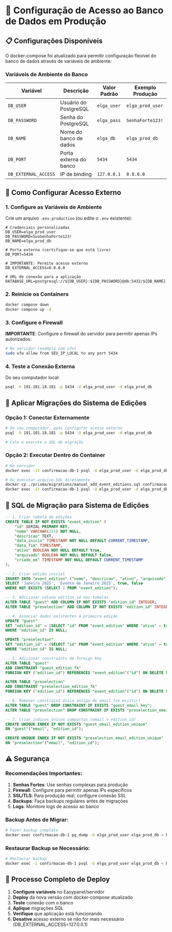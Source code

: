 # 🔐 Configuração de Acesso ao Banco de Dados em Produção

## 📋 Configurações Disponíveis

O docker-compose foi atualizado para permitir configuração flexível do banco de dados através de variáveis de ambiente:

### Variáveis de Ambiente do Banco

| Variável | Descrição | Valor Padrão | Exemplo Produção |
|----------|-----------|--------------|------------------|
| `DB_USER` | Usuário do PostgreSQL | `elga_user` | `elga_prod_user` |
| `DB_PASSWORD` | Senha do PostgreSQL | `elga_pass` | `SenhaForte123!` |
| `DB_NAME` | Nome do banco de dados | `elga_db` | `elga_prod_db` |
| `DB_PORT` | Porta externa do banco | `5434` | `5434` |
| `DB_EXTERNAL_ACCESS` | IP de binding | `127.0.0.1` | `0.0.0.0` |

## 🚀 Como Configurar Acesso Externo

### 1. Configure as Variáveis de Ambiente

Crie um arquivo `.env.production` (ou edite o `.env` existente):

```env
# Credenciais personalizadas
DB_USER=elga_prod_user
DB_PASSWORD=SuaSenhaForte123!
DB_NAME=elga_prod_db

# Porta externa (certifique-se que está livre)
DB_PORT=5434

# IMPORTANTE: Permite acesso externo
DB_EXTERNAL_ACCESS=0.0.0.0

# URL de conexão para a aplicação
DATABASE_URL=postgresql://${DB_USER}:${DB_PASSWORD}@db:5432/${DB_NAME}
```

### 2. Reinicie os Containers

```bash
docker compose down
docker compose up -d
```

### 3. Configure o Firewall

**IMPORTANTE**: Configure o firewall do servidor para permitir apenas IPs autorizados:

```bash
# No servidor (exemplo com ufw)
sudo ufw allow from SEU_IP_LOCAL to any port 5434
```

### 4. Teste a Conexão Externa

Do seu computador local:

```bash
psql -h 191.101.18.181 -p 5434 -U elga_prod_user -d elga_prod_db
```

## 🔧 Aplicar Migrações do Sistema de Edições

### Opção 1: Conectar Externamente

```bash
# Do seu computador, após configurar acesso externo
psql -h 191.101.18.181 -p 5434 -U elga_prod_user -d elga_prod_db

# Cole e execute o SQL de migração
```

### Opção 2: Executar Dentro do Container

```bash
# No servidor
docker exec -it confirmacao-db-1 psql -U elga_prod_user -d elga_prod_db

# Ou executar arquivo SQL diretamente
docker cp ./prisma/migrations/manual_add_event_editions.sql confirmacao-db-1:/tmp/
docker exec -it confirmacao-db-1 psql -U elga_prod_user -d elga_prod_db -f /tmp/manual_add_event_editions.sql
```

## 📝 SQL de Migração para Sistema de Edições

```sql
-- 1. Criar tabela de edições
CREATE TABLE IF NOT EXISTS "event_edition" (
    "id" SERIAL PRIMARY KEY,
    "nome" VARCHAR(255) NOT NULL,
    "descricao" TEXT,
    "data_inicio" TIMESTAMP NOT NULL DEFAULT CURRENT_TIMESTAMP,
    "data_fim" TIMESTAMP,
    "ativo" BOOLEAN NOT NULL DEFAULT true,
    "arquivado" BOOLEAN NOT NULL DEFAULT false,
    "criado_em" TIMESTAMP NOT NULL DEFAULT CURRENT_TIMESTAMP
);

-- 2. Criar edição inicial
INSERT INTO "event_edition" ("nome", "descricao", "ativo", "arquivado")
SELECT 'Janeiro 2025', 'Evento de Janeiro 2025', true, false
WHERE NOT EXISTS (SELECT 1 FROM "event_edition");

-- 3. Adicionar coluna edition_id nas tabelas
ALTER TABLE "guest" ADD COLUMN IF NOT EXISTS "edition_id" INTEGER;
ALTER TABLE "preselection" ADD COLUMN IF NOT EXISTS "edition_id" INTEGER;

-- 4. Associar dados existentes à primeira edição
UPDATE "guest"
SET "edition_id" = (SELECT "id" FROM "event_edition" WHERE "ativo" = true LIMIT 1)
WHERE "edition_id" IS NULL;

UPDATE "preselection"
SET "edition_id" = (SELECT "id" FROM "event_edition" WHERE "ativo" = true LIMIT 1)
WHERE "edition_id" IS NULL;

-- 5. Adicionar constraints de foreign key
ALTER TABLE "guest"
ADD CONSTRAINT "guest_edition_fk"
FOREIGN KEY ("edition_id") REFERENCES "event_edition"("id") ON DELETE SET NULL;

ALTER TABLE "preselection"
ADD CONSTRAINT "preselection_edition_fk"
FOREIGN KEY ("edition_id") REFERENCES "event_edition"("id") ON DELETE SET NULL;

-- 6. Remover constraint única antiga de email (se existir)
ALTER TABLE "guest" DROP CONSTRAINT IF EXISTS "guest_email_key";
ALTER TABLE "preselection" DROP CONSTRAINT IF EXISTS "preselection_email_key";

-- 7. Criar índices únicos compostos (email + edition_id)
CREATE UNIQUE INDEX IF NOT EXISTS "guest_email_edition_unique"
ON "guest"("email", "edition_id");

CREATE UNIQUE INDEX IF NOT EXISTS "preselection_email_edition_unique"
ON "preselection"("email", "edition_id");
```

## ⚠️ Segurança

### Recomendações Importantes:

1. **Senhas Fortes**: Use senhas complexas para produção
2. **Firewall**: Configure para permitir apenas IPs específicos
3. **SSL/TLS**: Para produção real, configure conexão SSL
4. **Backups**: Faça backups regulares antes de migrações
5. **Logs**: Monitore logs de acesso ao banco

### Backup Antes de Migrar:

```bash
# Fazer backup completo
docker exec confirmacao-db-1 pg_dump -U elga_prod_user elga_prod_db > backup_$(date +%Y%m%d_%H%M%S).sql
```

### Restaurar Backup se Necessário:

```bash
# Restaurar backup
docker exec -i confirmacao-db-1 psql -U elga_prod_user elga_prod_db < backup.sql
```

## 🔄 Processo Completo de Deploy

1. **Configure variáveis** no Easypanel/servidor
2. **Deploy** da nova versão com docker-compose atualizado
3. **Teste** conexão com o banco
4. **Aplique** migrações SQL
5. **Verifique** que aplicação está funcionando
6. **Desative** acesso externo se não for mais necessário (DB_EXTERNAL_ACCESS=127.0.0.1)